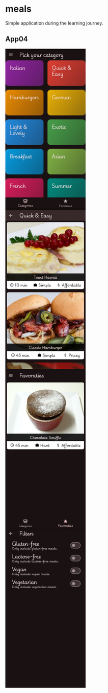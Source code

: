 # meals

Simple application during the learning journey.

## App04
<div style="display: flex; flex-wrap: wrap; align-items: center;">
    <img src="./assets/images/home.jpg" alt="Home" style="margin-right: 10px; width: 50%; height: auto;">
    <img src="./assets/images/meals.jpg" alt="Meals" style="margin-right: 10px; width: 50%; height: auto;">
    <img src="./assets/images/favorite.jpg" alt="Favorites" style="margin-right: 10px; width: 50%; height: auto;">
    <img src="./assets/images/filters.jpg" alt="Filters" style="margin-right: 10px; width: 50%; height: auto;">
</div>

